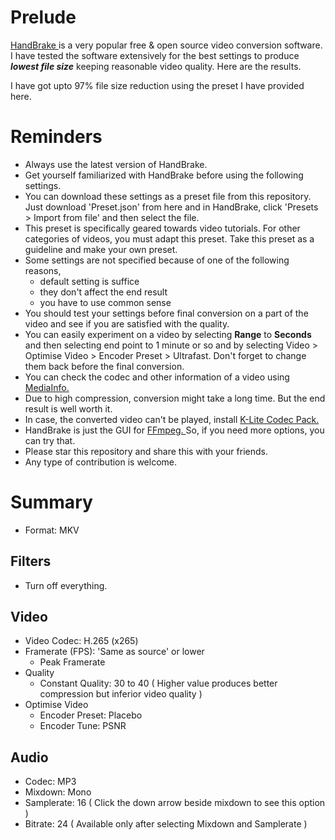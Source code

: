 # Prelude
[ HandBrake ]( https://handbrake.fr/ ) is a very popular free & open source video conversion software. I have tested the software extensively for the best settings to produce _**lowest file size**_ keeping reasonable video quality. Here are the results.

I have got upto 97% file size reduction using the preset I have provided here.

# Reminders
- Always use the latest version of HandBrake.
- Get yourself familiarized with HandBrake before using the following settings.
- You can download these settings as a preset file from this repository. Just download 'Preset.json' from here and in HandBrake, click 'Presets > Import from file' and then select the file.
- This preset is specifically geared towards video tutorials. For other categories of videos, you must adapt this preset. Take this preset as a guideline and make your own preset.
- Some settings are not specified because of one of the following reasons,
  - default setting is suffice
  - they don't affect the end result
  - you have to use common sense
- You should test your settings before final conversion on a part of the video and see if you are satisfied with the quality.
- You can easily experiment on a video by selecting **Range** to **Seconds** and then selecting end point to 1 minute or so and by selecting Video > Optimise Video > Encoder Preset > Ultrafast. Don't forget to change them back before the final conversion.
- You can check the codec and other information of a video using [ MediaInfo. ]( https://mediaarea.net/en/MediaInfo )
- Due to high compression, conversion might take a long time. But the end result is well worth it.
- In case, the converted video can't be played, install [ K-Lite Codec Pack. ]( http://www.codecguide.com/download_k-lite_codec_pack_basic.htm )
- HandBrake is just the GUI for [ FFmpeg. ]( https://www.ffmpeg.org/ ) So, if you need more options, you can try that.
- Please star this repository and share this with your friends.
- Any type of contribution is welcome.

# Summary
- Format: MKV

## Filters
- Turn off everything.

## Video
- Video Codec: H.265 (x265)
- Framerate (FPS): 'Same as source' or lower
  - Peak Framerate
- Quality
  - Constant Quality: 30 to 40 ( Higher value produces better compression but inferior video quality )
- Optimise Video
  - Encoder Preset: Placebo
  - Encoder Tune: PSNR

## Audio
- Codec: MP3
- Mixdown: Mono
- Samplerate: 16 ( Click the down arrow beside mixdown to see this option )
- Bitrate: 24 ( Available only after selecting Mixdown and Samplerate )
